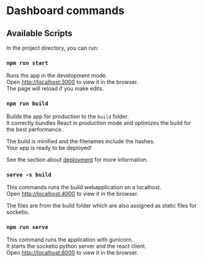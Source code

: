 # Dashboard commands

## Available Scripts

In the project directory, you can run:

### `npm run start`

Runs the app in the development mode.\
Open [http://localhost:3000](http://localhost:3000) to view it in the browser.\
The page will reload if you make edits. 

### `npm run build`

Builds the app for production to the `build` folder.\
It correctly bundles React in production mode and optimizes the build for the best performance.

The build is minified and the filenames include the hashes.\
Your app is ready to be deployed!

See the section about [deployment](https://facebook.github.io/create-react-app/docs/deployment) for more information.

### `serve -s build`

This commands runs the build webapplication on a localhost.\
Open [http://localhost:4000](http://localhost:4000) to view it in the browser.

The files are from the build folder which are also assigned as static files for socketio.

### `npm run serve`

This command runs the application with gunicorn. \
It starts the socketio python server and the react client.\
Open [http://localhost:8000](http://localhost:8000) to view it in the browser.
